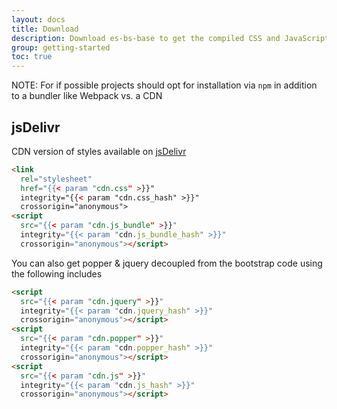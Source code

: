 ```yaml
---
layout: docs
title: Download
description: Download es-bs-base to get the compiled CSS and JavaScript, source code, or include it with npm.
group: getting-started
toc: true
---
```


NOTE: For if possible projects should opt for installation via `npm` in addition to a bundler like Webpack vs. a CDN

## jsDelivr

CDN version of styles available on [jsDelivr](https://www.jsdelivr.com/)

```html
<link
  rel="stylesheet"
  href="{{< param "cdn.css" >}}"
  integrity="{{< param "cdn.css_hash" >}}"
  crossorigin="anonymous">
<script
  src="{{< param "cdn.js_bundle" >}}"
  integrity="{{< param "cdn.js_bundle_hash" >}}"
  crossorigin="anonymous"></script>
```

You can also get popper & jquery decoupled from the bootstrap code using the following includes

```html
<script
  src="{{< param "cdn.jquery" >}}"
  integrity="{{< param "cdn.jquery_hash" >}}"
  crossorigin="anonymous"></script>
<script
  src="{{< param "cdn.popper" >}}"
  integrity="{{< param "cdn.popper_hash" >}}"
  crossorigin="anonymous"></script>
<script
  src="{{< param "cdn.js" >}}"
  integrity="{{< param "cdn.js_hash" >}}"
  crossorigin="anonymous"></script>
```

